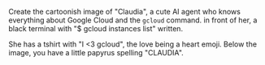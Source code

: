 Create the cartoonish image of "Claudia", a cute AI agent who knows everything about Google Cloud and the `gcloud` command. in front of her, a black terminal with "$ gcloud instances list" written.

She has a tshirt with "I <3 gcloud", the love being  a heart emoji. Below the image, you have a little papyrus spelling "CLAUDIA".
